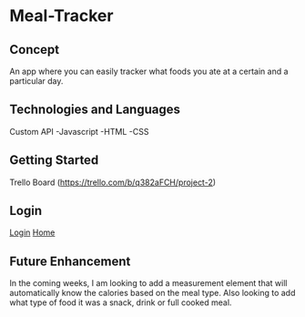 # Meal-Tracker

## Concept
An app where you can easily tracker what foods you ate at a certain and a particular day. 

## Technologies and Languages
Custom API
-Javascript
-HTML
-CSS

## Getting Started
Trello Board (https://trello.com/b/q382aFCH/project-2)

## Login
[Login](file:///Users/oluwadolapo/Pictures/Photos%20Library.photoslibrary/originals/E/EDB2184D-BED0-4B10-8582-F1EAA7C81094.png)
[Home](file:///Users/oluwadolapo/Desktop/Screen%20Shot%202022-10-24%20at%2010.41.36%20AM.png)

## Future Enhancement
In the coming weeks, I am looking to add a measurement element that will automatically know the calories based on the meal type. Also looking to add what type of food it was 
a snack, drink or full cooked meal.
